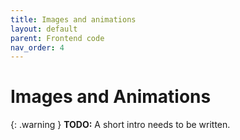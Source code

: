 ```yaml
---
title: Images and animations
layout: default
parent: Frontend code
nav_order: 4
---
```


# Images and Animations

{: .warning }
**TODO:**
A short intro needs to be written.
